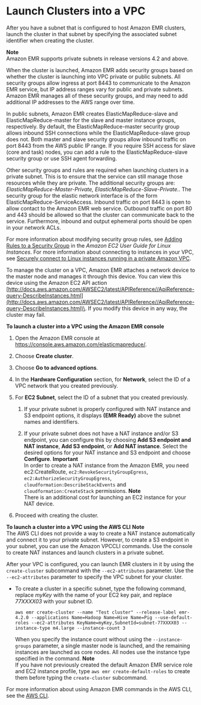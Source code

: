# Launch Clusters into a VPC<a name="emr-vpc-launching-job-flows"></a>

After you have a subnet that is configured to host Amazon EMR clusters, launch the cluster in that subnet by specifying the associated subnet identifier when creating the cluster\.

**Note**  
Amazon EMR supports private subnets in release versions 4\.2 and above\. 

When the cluster is launched, Amazon EMR adds security groups based on whether the cluster is launching into VPC private or public subnets\. All security groups allow ingress at port 8443 to communicate to the Amazon EMR service, but IP address ranges vary for public and private subnets\. Amazon EMR manages all of these security groups, and may need to add additional IP addresses to the AWS range over time\.

In public subnets, Amazon EMR creates ElasticMapReduce\-slave and ElasticMapReduce\-master for the slave and master instance groups, respectively\. By default, the ElasticMapReduce\-master security group allows inbound SSH connections while the ElasticMapReduce\-slave group does not\. Both master and slave security groups allow inbound traffic on port 8443 from the AWS public IP range\. If you require SSH access for slave \(core and task\) nodes, you can add a rule to the ElasticMapReduce\-slave security group or use SSH agent forwarding\.

Other security groups and rules are required when launching clusters in a private subnet\. This is to ensure that the service can still manage those resources while they are private\. The additional security groups are: *ElasticMapReduce\-Master\-Private, ElasticMapReduce\-Slave\-Private\.*\. The security group for the elastic network interface is of the form ElasticMapReduce\-ServiceAccess\. Inbound traffic on port 8443 is open to allow contact to the Amazon EMR web service\. Outbound traffic on port 80 and 443 should be allowed so that the cluster can communicate back to the service\. Furthermore, inbound and output ephemeral ports should be open in your network ACLs\.

For more information about modifying security group rules, see [Adding Rules to a Security Group](http://docs.aws.amazon.com/AWSEC2/latest/UserGuide/using-network-security.html) in the *Amazon EC2 User Guide for Linux Instances*\. For more information about connecting to instances in your VPC, see [Securely connect to Linux instances running in a private Amazon VPC](https://blogs.aws.amazon.com/security/post/Tx3N8GFK85UN1G6/Securely-connect-to-Linux-instances-running-in-a-private-Amazon-VPC)\.

To manage the cluster on a VPC, Amazon EMR attaches a network device to the master node and manages it through this device\. You can view this device using the Amazon EC2 API action [http://docs.aws.amazon.com/AWSEC2/latest/APIReference//ApiReference-query-DescribeInstances.html](http://docs.aws.amazon.com/AWSEC2/latest/APIReference//ApiReference-query-DescribeInstances.html)\. If you modify this device in any way, the cluster may fail\.

**To launch a cluster into a VPC using the Amazon EMR console**

1. Open the Amazon EMR console at [https://console\.aws\.amazon\.com/elasticmapreduce/](https://console.aws.amazon.com/elasticmapreduce/)\.

1. Choose **Create cluster**\.

1. Choose **Go to advanced options**\.

1. In the **Hardware Configuration** section, for **Network**, select the ID of a VPC network that you created previously\.

1. For **EC2 Subnet**, select the ID of a subnet that you created previously\.

   1. If your private subnet is properly configured with NAT instance and S3 endpoint options, it displays **\(EMR Ready\)** above the subnet names and identifiers\.

   1. If your private subnet does not have a NAT instance and/or S3 endpoint, you can configure this by choosing **Add S3 endpoint and NAT instance**, **Add S3 endpoint**, or **Add NAT instance**\. Select the desired options for your NAT instance and S3 endpoint and choose **Configure**\.
**Important**  
In order to create a NAT instance from the Amazon EMR, you need ec2:CreateRoute, `ec2:RevokeSecurityGroupEgress`, `ec2:AuthorizeSecurityGroupEgress`, `cloudformation:DescribeStackEvents` and `cloudformation:CreateStack` permissions\.
**Note**  
There is an additional cost for launching an EC2 instance for your NAT device\.

1. Proceed with creating the cluster\.

**To launch a cluster into a VPC using the AWS CLI**
**Note**  
The AWS CLI does not provide a way to create a NAT instance automatically and connect it to your private subnet\. However, to create a S3 endpoint in your subnet, you can use the Amazon VPCCLI commands\. Use the console to create NAT instances and launch clusters in a private subnet\.

After your VPC is configured, you can launch EMR clusters in it by using the `create-cluster` subcommand with the `--ec2-attributes` parameter\. Use the `--ec2-attributes` parameter to specify the VPC subnet for your cluster\.
+ To create a cluster in a specific subnet, type the following command, replace *myKey* with the name of your EC2 key pair, and replace *77XXXX03* with your subnet ID\.

  ```
  aws emr create-cluster --name "Test cluster" --release-label emr-4.2.0 --applications Name=Hadoop Name=Hive Name=Pig --use-default-roles --ec2-attributes KeyName=myKey,SubnetId=subnet-77XXXX03 --instance-type m4.large --instance-count 3
  ```

  When you specify the instance count without using the `--instance-groups` parameter, a single master node is launched, and the remaining instances are launched as core nodes\. All nodes use the instance type specified in the command\.
**Note**  
If you have not previously created the default Amazon EMR service role and EC2 instance profile, type `aws emr create-default-roles` to create them before typing the `create-cluster` subcommand\.

For more information about using Amazon EMR commands in the AWS CLI, see the [AWS CLI](http://docs.aws.amazon.com/cli/latest/reference/emr)\.